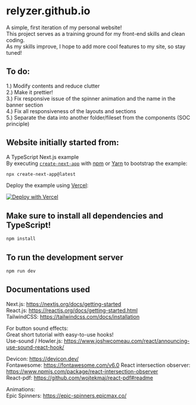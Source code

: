 # relyzer.github.io

A simple, first iteration of my personal website!  
This project serves as a training ground for my front-end skills and clean coding.  
As my skills improve, I hope to add more cool features to my site, so stay tuned!

## To do:

1.) Modify contents and reduce clutter  
2.) Make it prettier!  
3.) Fix responsive issue of the spinner animation and the name in the banner section  
4.) Fix all responsiveness of the layouts and sections  
5.) Separate the data into another folder/fileset from the components (SOC principle)

## Website initially started from:

A TypeScript Next.js example  
By executing [`create-next-app`](https://github.com/vercel/next.js/tree/canary/packages/create-next-app) with [npm](https://docs.npmjs.com/cli/init) or [Yarn](https://yarnpkg.com/lang/en/docs/cli/create/) to bootstrap the example:

```bash
npx create-next-app@latest
```

Deploy the example using [Vercel](https://vercel.com?utm_source=github&utm_medium=readme&utm_campaign=next-example):

[![Deploy with Vercel](https://vercel.com/button)](https://vercel.com/new/git/external?repository-url=https://github.com/vercel/next.js/tree/canary/examples/with-typescript&project-name=with-typescript&repository-name=with-typescript)

## Make sure to install all dependencies and TypeScript!

```bash
npm install
```

## To run the development server

```bash
npm run dev
```

## Documentations used

Next.js: https://nextjs.org/docs/getting-started  
React.js: https://reactjs.org/docs/getting-started.html  
TailwindCSS: https://tailwindcss.com/docs/installation

For button sound effects:  
Great short tutorial with easy-to-use hooks!  
Use-sound / Howler.js: https://www.joshwcomeau.com/react/announcing-use-sound-react-hook/

Devicon: https://devicon.dev/  
Fontawesome: https://fontawesome.com/v6.0
React intersection observer: https://www.npmjs.com/package/react-intersection-observer  
React-pdf: https://github.com/wojtekmaj/react-pdf#readme

Animations:  
Epic Spinners: https://epic-spinners.epicmax.co/
